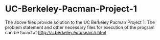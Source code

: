 # UC-Berkeley-Pacman-Project-1

The above files provide solution to the UC Berkeley Pacman Project 1. The problem statement and other necessary files for execution of the program can be found at http://ai.berkeley.edu/search.html
